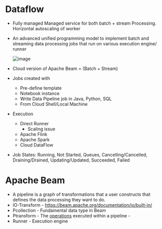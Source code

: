 # Dataflow

- Fully managed Managed service for both batch + stream Processing. Horizontal autoscaling of worker
- An advanced unified programming model to implement batch and streaming data processing jobs that run on various execution engine/ runner
    
    ![image](https://user-images.githubusercontent.com/19702456/226647382-4e6a3bc0-f4fb-4dfa-b5e7-d5c186e47ff1.png)

- Cloud version of Apache Beam = (Batch + Stream)
- Jobs created with
  - Pre-define template
  - Notebook instance
   - Write Data Pipeline job in Java, Python, SQL
  - From Cloud Shell/Local Machine
- Execution
  - Direct Runner
    - Scaling issue
  - Apache Flink
  - Apache Spark
  - Cloud DataFlow
- Job States: Running, Not Started, Queues, Cancelling/Cancelled, Draining/Drained, Updating/Updated, Succeeded, Failed

# Apache Beam
-  A pipeline is a graph of transformations that a user constructs that defines the data processing they want to do.
-  IO-Transform - https://beam.apache.org/documentation/io/built-in/
-  Pcollection - Fundamental data type in Beam
-  Ptransform - The [operations](https://beam.apache.org/documentation/programming-guide/#transforms) executed within a pipeline - 
-  Runner - Execution engine
